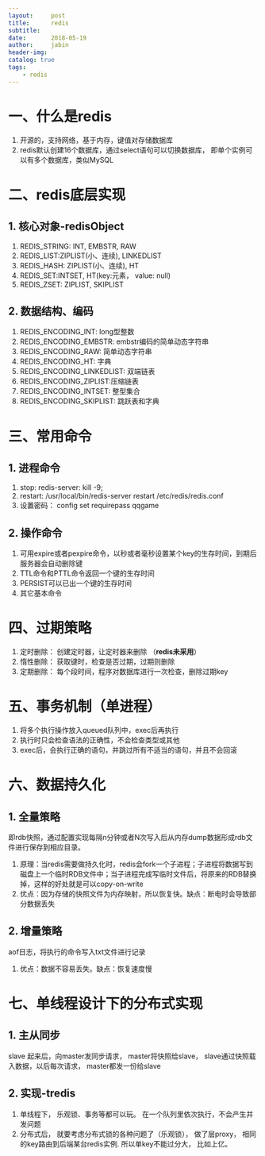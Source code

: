 ```yaml
---
layout:     post
title:      redis
subtitle:   
date:       2018-05-19
author:     jabin
header-img: 
catalog: true
tags:
    - redis
--- 
```


# 一、什么是redis
1. 开源的，支持网络，基于内存，键值对存储数据库
2. redis默认创建16个数据库，通过select语句可以切换数据库， 即单个实例可以有多个数据库，类似MySQL

# 二、redis底层实现
## 1. 核心对象-redisObject
1. REDIS_STRING: INT, EMBSTR, RAW
2. REDIS_LIST:ZIPLIST(小、连续), LINKEDLIST
3. REDIS_HASH: ZIPLIST(小、连续), HT
4. REDIS_SET:INTSET, HT(key:元素， value: null)
5. REDIS_ZSET: ZIPLIST, SKIPLIST

## 2. 数据结构、编码
1. REDIS_ENCODING_INT: long型整数
2. REDIS_ENCODING_EMBSTR: embstr编码的简单动态字符串
3. REDIS_ENCODING_RAW: 简单动态字符串
4. REDIS_ENCODING_HT: 字典
5. REDIS_ENCODING_LINKEDLIST: 双端链表
6. REDIS_ENCODING_ZIPLIST:压缩链表
7. REDIS_ENCODING_INTSET: 整型集合
8. REDIS_ENCODING_SKIPLIST: 跳跃表和字典

# 三、常用命令
## 1. 进程命令
1. stop: redis-server: kill -9;   
2. restart: /usr/local/bin/redis-server restart /etc/redis/redis.conf
3. 设置密码： config set requirepass qqgame

## 2. 操作命令
1. 可用expire或者pexpire命令，以秒或者毫秒设置某个key的生存时间，到期后服务器会自动删除键
2. TTL命令和PTTL命令返回一个键的生存时间
3. PERSIST可以已出一个键的生存时间
4. 其它基本命令

# 四、过期策略
1. 定时删除： 创建定时器，让定时器来删除 （**redis未采用**）
2. 惰性删除： 获取键时，检查是否过期，过期则删除
3. 定期删除： 每个段时间，程序对数据库进行一次检查，删除过期key

# 五、事务机制（单进程）
1. 将多个执行操作放入queued队列中，exec后再执行
2. 执行时只会检查语法的正确性，不会检查类型或其他
3. exec后，会执行正确的语句，并跳过所有不适当的语句，并且不会回滚

# 六、数据持久化
## 1. 全量策略
即rdb快照，通过配置实现每隔n分钟或者N次写入后从内存dump数据形成rdb文件进行保存到相应目录。
1. 原理：当redis需要做持久化时，redis会fork一个子进程；子进程将数据写到磁盘上一个临时RDB文件中；当子进程完成写临时文件后，将原来的RDB替换掉，这样的好处就是可以copy-on-write
2. 优点：因为存储的快照文件为内存映射，所以恢复快。缺点：断电时会导致部分数据丢失

## 2. 增量策略
aof日志，将执行的命令写入txt文件进行记录
1. 优点：数据不容易丢失。缺点：恢复速度慢

# 七、单线程设计下的分布式实现
## 1. 主从同步
 slave 起来后，向master发同步请求， master将快照给slave， slave通过快照载入数据，以后每次请求， master都发一份给slave
## 2. 实现-tredis
1. 单线程下， 乐观锁、事务等都可以玩。 在一个队列里依次执行，不会产生并发问题
2. 分布式后， 就要考虑分布式锁的各种问题了（乐观锁）， 做了层proxy， 相同的key路由到后端某台redis实例. 所以单key不能过分大， 比如上亿。

